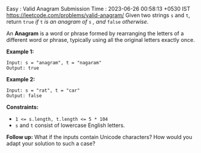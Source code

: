 Easy : Valid Anagram
Submission Time : 2023-06-26 00:58:13 +0530 IST
https://leetcode.com/problems/valid-anagram/
Given two strings `s` and `t`, return `true` _if_ `t` _is an anagram of_ `s` _, and_ `false` _otherwise_.

An **Anagram** is a word or phrase formed by rearranging the letters of a different word or phrase, typically using all the original letters exactly once.

**Example 1:**

```
Input: s = "anagram", t = "nagaram"
Output: true

```

**Example 2:**

```
Input: s = "rat", t = "car"
Output: false

```

**Constraints:**

- `1 <= s.length, t.length <= 5 * 104`
- `s` and `t` consist of lowercase English letters.

**Follow up:** What if the inputs contain Unicode characters? How would you adapt your solution to such a case?
